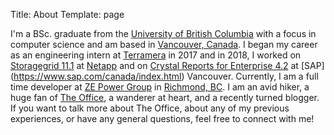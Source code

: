 Title: About
Template: page

I'm a BSc. graduate from the [University of British Columbia](https://www.ubc.ca/) with a focus in computer science and am based in [Vancouver, Canada](https://en.wikipedia.org/wiki/Vancouver). I began my career as an engineering intern at [Terramera](https://www.terramera.com/) in 2017 and in 2018, I worked on [Storagegrid 11.1](http://docs.netapp.com/sgws-111/index.jsp) at [Netapp](https://www.netapp.com/us/index.aspx) and on [Crystal Reports for Enterprise 4.2](https://help.sap.com/viewer/product/SAP_CRYSTAL_REPORTS_FOR_ENTERPRISE/4.2/en-US) at [SAP] (https://www.sap.com/canada/index.html) Vancouver. Currently, I am a full time developer at [ZE Power Group](https://www.ze.com/) in [Richmond, BC](https://en.wikipedia.org/wiki/Richmond,_British_Columbia). I am an avid hiker, a huge fan of [The Office](https://www.imdb.com/title/tt0386676/), a wanderer at heart, and a recently turned blogger. If you want to talk more about The Office, about any of my previous experiences, or have any general questions, feel free to connect with me!
